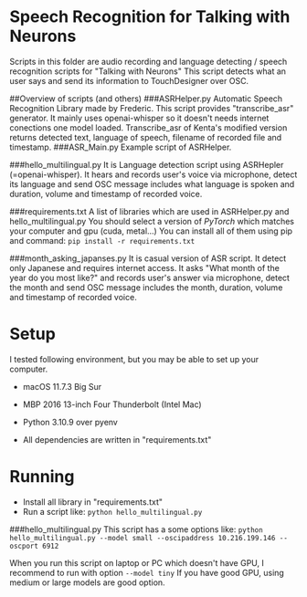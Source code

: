 # Speech Recognition for Talking with Neurons
Scripts in this folder are audio recording and language detecting / speech recognition scripts for "Talking with Neurons"
This script detects what an user says and send its information to TouchDesigner over OSC.

##Overview of scripts (and others)
###ASRHelper.py
Automatic Speech Recognition Library made by Frederic. This script provides "transcribe_asr" generator. It mainly uses openai-whisper so it doesn't needs internet conections one model loaded.
Transcribe_asr of Kenta's modified version returns detected text, language of speech, filename of recorded file and timestamp.
###ASR_Main.py
Example script of ASRHelper.

###hello_multilingual.py
It is Language detection script using ASRHepler (=openai-whisper). It hears and records user's voice via microphone, detect its language and send OSC message includes what language is spoken and duration, volume and timestamp of recorded voice. 

###requirements.txt
A list of libraries which are used in ASRHelper.py and hello_multilingual.py
You should select a version of *PyTorch* which matches your computer and gpu (cuda, metal...)
You can install all of them using pip and command:
`pip install -r requirements.txt`

###month_asking_japanses.py
It is casual version of ASR script. It detect only Japanese and requires internet access. It asks "What month of the year do you most like?" and records user's answer via microphone, detect the month and send OSC message includes the month, duration, volume and timestamp of recorded voice. 

# Setup
I tested following environment, but you may be able to set up your computer.
* macOS 11.7.3 Big Sur
* MBP 2016 13-inch Four Thunderbolt (Intel Mac)
* Python 3.10.9 over pyenv

* All dependencies are written in "requirements.txt"

# Running
* Install all library in "requirements.txt"
* Run a script like:
`python hello_multilingual.py`

###hello_multilingual.py
This script has a some options like:
`python hello_multilingual.py --model small --oscipaddress 10.216.199.146 --oscport 6912`

When you run this script on laptop or PC which doesn't have GPU, I recommend to run with option
`--model tiny`
If you have good GPU, using medium or large models are good option.
